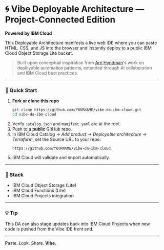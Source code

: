 # 🌀 Vibe Deployable Architecture — Project-Connected Edition

**Powered by IBM Cloud**

This Deployable Architecture manifests a live web IDE where you can paste HTML, CSS, and JS into the browser and instantly deploy to a public IBM Cloud Object Storage Lite bucket.

> Built upon conceptual inspiration from [Arn Hyndman](https://robjhyndman.com/)'s work on deployable automation patterns, extended through AI collaboration and IBM Cloud best practices.

---

### 🚀 Quick Start

1. **Fork or clone this repo**
   ```bash
   git clone https://github.com/YOURNAME/vibe-da-ibm-cloud.git
   cd vibe-da-ibm-cloud
   ```
2. Verify `catalog.json` and `manifest.yaml` are at the root.
3. Push to a **public** GitHub repo.
4. In IBM Cloud Catalog → *Add product → Deployable architecture → Terraform*, set the Source URL to your repo:
   ```
   https://github.com/YOURNAME/vibe-da-ibm-cloud
   ```
5. IBM Cloud will validate and import automatically.

---

### 🧱 Stack
- IBM Cloud Object Storage (Lite)
- IBM Cloud Functions (Lite)
- IBM Cloud Projects integration

---

### 💡 Tip
This DA can also stage updates back into IBM Cloud Projects when new code is pushed from the Vibe IDE front end.

---

Paste. Look. Share. **Vibe.**
